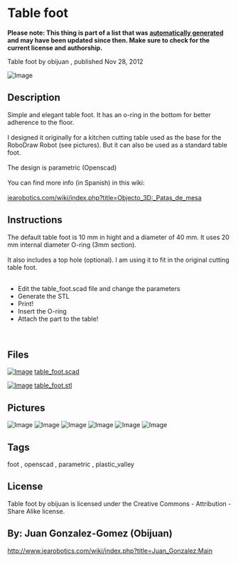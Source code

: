 Table foot
===============
**Please note: This thing is part of a list that was [automatically generated](https://github.com/carlosgs/export-things) and may have been updated since then. Make sure to check for the current license and authorship.**  

Table foot  by obijuan , published Nov 28, 2012

![Image](img/table_foot_display_large.jpg)

Description
--------
Simple and elegant table foot. It has an o-ring in the bottom for better adherence to the floor.<br />
<br />
I designed it originally for a kitchen cutting table used as the base for the RoboDraw Robot (see pictures). But it can also be used as a standard table foot.<br />
<br />
The design is parametric (Openscad)<br />
<br />
You can find more info (in Spanish) in this wiki:<br />
<br />
<a href="http://www.iearobotics.com/wiki/index.php?title=Objecto_3D:_Patas_de_mesa" target="_blank" rel="nofollow">iearobotics.com/wiki/index.php?title=Objecto_3D:_Patas_de_mesa</a>

Instructions
--------
The default table foot is 10 mm in hight and a diameter of 40 mm. It uses 20 mm internal diameter O-ring (3mm section).<br />
<br />
It also includes a top hole (optional). I am using it to fit in the original cutting table foot.<br />
<br />
* Edit the table_foot.scad file and change the parameters<br />
* Generate the STL<br />
* Print!<br />
* Insert the O-ring<br />
* Attach the part to the table!<br />
<br />

Files
--------
[![Image](img/Gears_preview_tinycard.jpg)](table_foot.scad)
 [ table_foot.scad](table_foot.scad)  

[![Image](img/table_foot_preview_tinycard.jpg)](table_foot.stl)
 [ table_foot.stl](table_foot.stl)  



Pictures
--------
![Image](img/table_foot_display_large.jpg)
![Image](img/DSC01869_display_large.jpg)
![Image](img/DSC01870_display_large.jpg)
![Image](img/DSC01871_display_large.jpg)
![Image](img/DSC01872_display_large.jpg)
![Image](img/DSC01873_display_large.jpg)


Tags
--------
foot , openscad , parametric , plastic_valley  

  

License
--------
Table foot by obijuan is licensed under the Creative Commons - Attribution - Share Alike license.  



By: Juan Gonzalez-Gomez (Obijuan)
--------
<http://www.iearobotics.com/wiki/index.php?title=Juan_Gonzalez:Main>